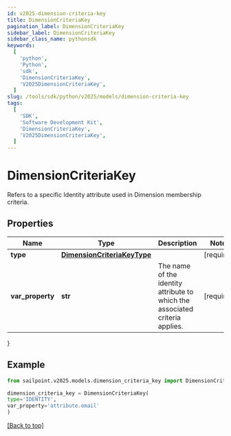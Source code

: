```yaml
---
id: v2025-dimension-criteria-key
title: DimensionCriteriaKey
pagination_label: DimensionCriteriaKey
sidebar_label: DimensionCriteriaKey
sidebar_class_name: pythonsdk
keywords:
  [
    'python',
    'Python',
    'sdk',
    'DimensionCriteriaKey',
    'V2025DimensionCriteriaKey',
  ]
slug: /tools/sdk/python/v2025/models/dimension-criteria-key
tags:
  [
    'SDK',
    'Software Development Kit',
    'DimensionCriteriaKey',
    'V2025DimensionCriteriaKey',
  ]
---
```


# DimensionCriteriaKey

Refers to a specific Identity attribute used in Dimension membership criteria.

## Properties

| Name | Type | Description | Notes |
| --- | --- | --- | --- |
| **type** | [**DimensionCriteriaKeyType**](dimension-criteria-key-type) |  | [required] |
| **var_property** | **str** | The name of the identity attribute to which the associated criteria applies. | [required] |

}

## Example

```python
from sailpoint.v2025.models.dimension_criteria_key import DimensionCriteriaKey

dimension_criteria_key = DimensionCriteriaKey(
type='IDENTITY',
var_property='attribute.email'
)

```

[[Back to top]](#)
